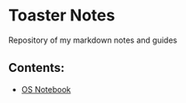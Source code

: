 # Toaster Notes
Repository of my markdown notes and guides

## Contents:
* [OS Notebook](OS/README.md)
